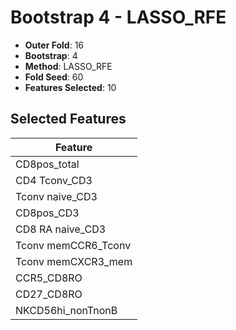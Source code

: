 # Bootstrap 4 - LASSO_RFE

- **Outer Fold**: 16
- **Bootstrap**: 4
- **Method**: LASSO_RFE
- **Fold Seed**: 60
- **Features Selected**: 10

## Selected Features

| Feature |
|---------|
| CD8pos_total |
| CD4 Tconv_CD3 |
| Tconv naive_CD3 |
| CD8pos_CD3 |
| CD8 RA naive_CD3 |
| Tconv memCCR6_Tconv |
| Tconv memCXCR3_mem |
| CCR5_CD8RO |
| CD27_CD8RO |
| NKCD56hi_nonTnonB |
